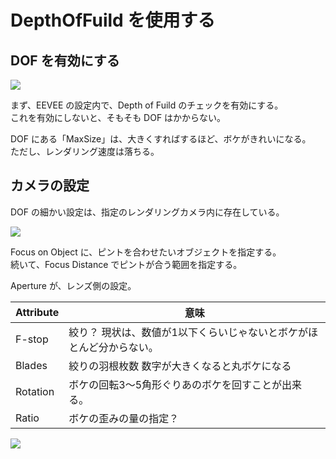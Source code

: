 # DepthOfFuild を使用する

<!-- SUMMARY:DepthOfFuild を使用する -->

## DOF を有効にする

![](https://gyazo.com/f61ddcee8fdba6b0692a60f1443544ac.png)

まず、EEVEE の設定内で、Depth of Fuild のチェックを有効にする。  
これを有効にしないと、そもそも DOF はかからない。

DOF にある「MaxSize」は、大きくすればするほど、ボケがきれいになる。  
ただし、レンダリング速度は落ちる。

## カメラの設定

DOF の細かい設定は、指定のレンダリングカメラ内に存在している。

![](https://gyazo.com/57e8b0bef6d396038a0cc2c8b5095761.png)

Focus on Object に、ピントを合わせたいオブジェクトを指定する。  
続いて、Focus Distance でピントが合う範囲を指定する。

Aperture が、レンズ側の設定。

| Attribute | 意味                                                                  |
| --------- | --------------------------------------------------------------------- |
| F-stop    | 絞り？  現状は、数値が1以下くらいじゃないとボケがほとんど分からない。 |
| Blades    | 絞りの羽根枚数 数字が大きくなると丸ボケになる                         |
| Rotation  | ボケの回転3～5角形ぐりあのボケを回すことが出来る。                    |
| Ratio     | ボケの歪みの量の指定？                                                |

![](https://gyazo.com/6f0752302c2a9ae699f073cc2d1d3827.png)
